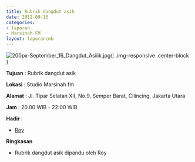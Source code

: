 ```yaml
---
title: Rubrik dangdut asik
date: 2012-09-16
categories:
- laporan
- Marsinah FM
layout: laporancmb
---
```



![200px-September_16_Dangdut_Asiiik.jpg](/uploads/200px-September_16_Dangdut_Asiiik.jpg){: .img-responsive .center-block }


**Tujuan** : Rubrik dangdut asik

**Lokasi** : Studio Marsinah fm 

**Alamat** : Jl. Tipar Selatan XII, No.9, Semper Barat, Cilincing, Jakarta Utara 

**Jam** : 20.00 WIB - 22:00 WIB 

**Hadir** :
* [Roy](http://wiki.ciptamedia.org/wiki/Roy)

**Ringkasan**  
* Rubrik dangdut asik dipandu oleh Roy 
